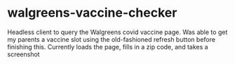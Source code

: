 # walgreens-vaccine-checker
Headless client to query the Walgreens covid vaccine page. Was able to get my parents a vaccine slot using the old-fashioned refresh button before finishing this. Currently loads the page, fills in a zip code, and takes a screenshot
